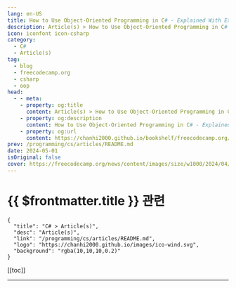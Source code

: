 ```yaml
---
lang: en-US
title: How to Use Object-Oriented Programming in C# - Explained With Examples
description: Article(s) > How to Use Object-Oriented Programming in C# - Explained With Examples
icon: iconfont icon-csharp
category: 
  - C#
  - Article(s)
tag: 
  - blog
  - freecodecamp.org
  - csharp
  - oop
head:
  - - meta:
    - property: og:title
      content: Article(s) > How to Use Object-Oriented Programming in C# - Explained With Examples
    - property: og:description
      content: How to Use Object-Oriented Programming in C# - Explained With Examples
    - property: og:url
      content: https://chanhi2000.github.io/bookshelf/freecodecamp.org/how-to-use-oop-in-c-sharp.html
prev: /programming/cs/articles/README.md
date: 2024-05-01
isOriginal: false
cover: https://freecodecamp.org/news/content/images/size/w1000/2024/04/Attractive-1.png
---
```


# {{ $frontmatter.title }} 관련

```component VPCard
{
  "title": "C# > Article(s)",
  "desc": "Article(s)",
  "link": "/programming/cs/articles/README.md",
  "logo": "https://chanhi2000.github.io/images/ico-wind.svg",
  "background": "rgba(10,10,10,0.2)"
}
```

[[toc]]

---

<SiteInfo
  name="How to Use Object-Oriented Programming in C# - Explained With Examples"
  desc="Welcome to this comprehensive guide on object-oriented programming (OOP) using C#. This article will delve into the four fundamental pillars of OOP:  * Inheritance  * Encapsulation  * Polymorphism  * Abstraction Whether you're a seasoned programmer or a beginner stepping into the world of C#, this article..."
  url="https://freecodecamp.org/news/how-to-use-oop-in-c-sharp/"
  logo="https://cdn.freecodecamp.org/universal/favicons/favicon.ico"
  preview="https://freecodecamp.org/news/content/images/size/w1000/2024/04/Attractive-1.png"/>

<!-- TODO: 작성 -->

